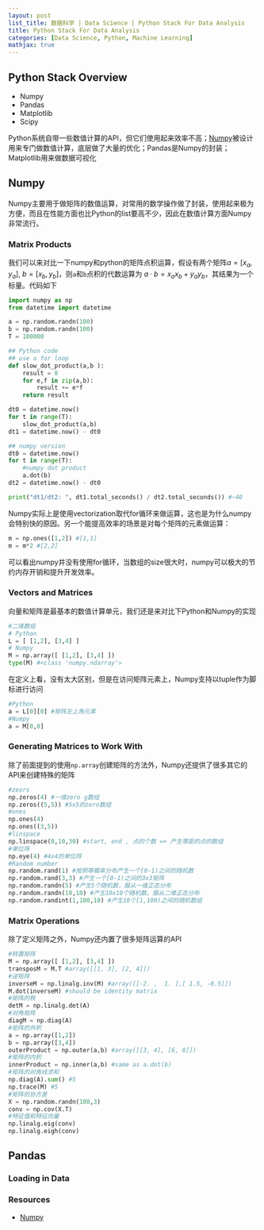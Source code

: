 ```yaml
---
layout: post
list_title: 数据科学 | Data Science | Python Stack For Data Analysis
title: Python Stack For Data Analysis
categories: [Data Science, Python, Machine Learning]
mathjax: true
---
```


## Python Stack Overview

- Numpy
- Pandas
- Matplotlib
- Scipy

Python系统自带一些数值计算的API，但它们使用起来效率不高；[Numpy](https://www.python-course.eu/numpy.php)被设计用来专门做数值计算，底层做了大量的优化；Pandas是Numpy的封装；Matplotlib用来做数据可视化

## Numpy

Numpy主要用于做矩阵的数值运算，对常用的数学操作做了封装，使用起来极为方便，而且在性能方面也比Python的list要高不少，因此在数值计算方面Numpy非常流行。

### Matrix Products

我们可以来对比一下numpy和python的矩阵点积运算，假设有两个矩阵$a=[x_a,y_a]$, $b=[x_b,y_b]$，则`a`和`b`点积的代数运算为 $a·b=x_ax_b+y_ay_b$，其结果为一个标量。代码如下

```python
import numpy as np 
from datetime import datetime

a = np.random.randn(100)
b = np.random.randn(100)
T = 100000

## Python code
## use a for loop
def slow_dot_product(a,b ):
    result = 0
    for e,f in zip(a,b):
        result += e*f
    return result

dt0 = datetime.now()
for t in range(T): 
    slow_dot_product(a,b)
dt1 = datetime.now() - dt0

## numpy version 
dt0 = datetime.now()
for t in range(T):
    #numpy dot product
    a.dot(b)
dt2 = datetime.now() - dt0

print("dt1/dt2: ", dt1.total_seconds() / dt2.total_seconds()) #~40
```

Numpy实际上是使用vectorization取代for循环来做运算，这也是为什么numpy会特别快的原因。另一个能提高效率的场景是对每个矩阵的元素做运算：

```python
m = np.ones([1,2]) #[1,1]
m = m*2 #[2,2]
```
可以看出numpy并没有使用for循环，当数组的size很大时，numpy可以极大的节约内存开销和提升开发效率。

### Vectors and Matrices

向量和矩阵是最基本的数值计算单元，我们还是来对比下Python和Numpy的实现

```python
#二维数组
# Python
L = [ [1,2], [3,4] ]
# Numpy
M = np.array([ [1,2], [3,4] ])
type(M) #<class 'numpy.ndarray'>
```
在定义上看，没有太大区别，但是在访问矩阵元素上，Numpy支持以tuple作为脚标进行访问

```python
#Python
a = L[0][0] #矩阵左上角元素
#Numpy
a = M[0,0] 
```

### Generating Matrices to Work With

除了前面提到的使用`np.array`创建矩阵的方法外，Numpy还提供了很多其它的API来创建特殊的矩阵

```python
#zeors
np.zeros(4) #一维zero g数组
np.zeros((5,5)) #5x5的zero数组
#ones
np.ones(4)
np.ones((3,5))
#linspace
np.linspace(0,10,30) #start, end , 点的个数 => 产生等距的点的数组
#单位阵
np.eye(4) #4x4的单位阵
#Random number
np.random.rand(1) #按照等概率分布产生一个[0-1)之间的随机数
np.random.rand(3,3) #产生一个[0-1)之间的3x3矩阵
np.random.randn(5) #产生5个随机数，服从一维正态分布
np.random.randn(10,10) #产生10x10个随机数，服从二维正态分布
np.random.randint(1,100,10) #产生10个[1,100)之间的随机数组
```

### Matrix Operations

除了定义矩阵之外，Numpy还内置了很多矩阵运算的API

```python
#转置矩阵
M = np.array([ [1,2], [3,4] ])
transposM = M.T #array([[1, 3], [2, 4]])
#逆矩阵
inverseM = np.linalg.inv(M) #array([[-2. ,  1. ],[ 1.5, -0.5]])
M.dot(inverseM) #should be identity matrix
#矩阵的秩
detM = np.linalg.det(A)
#对角矩阵
diagM = np.diag(A)
#矩阵的外积 
a = np.array([1,2])
b = np.array([3,4])
outerProduct = np.outer(a,b) #array([[3, 4], [6, 8]])
#矩阵的内积
innerProduct = np.inner(a,b) #same as a.dot(b)
#矩阵的对角线求和
np.diag(A).sum() #5
np.trace(M) #5
#矩阵的协方差
X = np.random.randn(100,3)
conv = np.cov(X.T)
#特征值和特征向量
np.linalg.eig(conv)
np.linalg.eigh(conv)
```
## Pandas

### Loading in Data


### Resources

- [Numpy](https://www.python-course.eu/numpy.php)